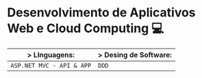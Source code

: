 # Desenvolvimento de Aplicativos Web e Cloud Computing 💻
| > LInguagens: | > Desing de Software: |
----------------------------|--------
| `ASP.NET MVC - API & APP` | `DDD` |



  
